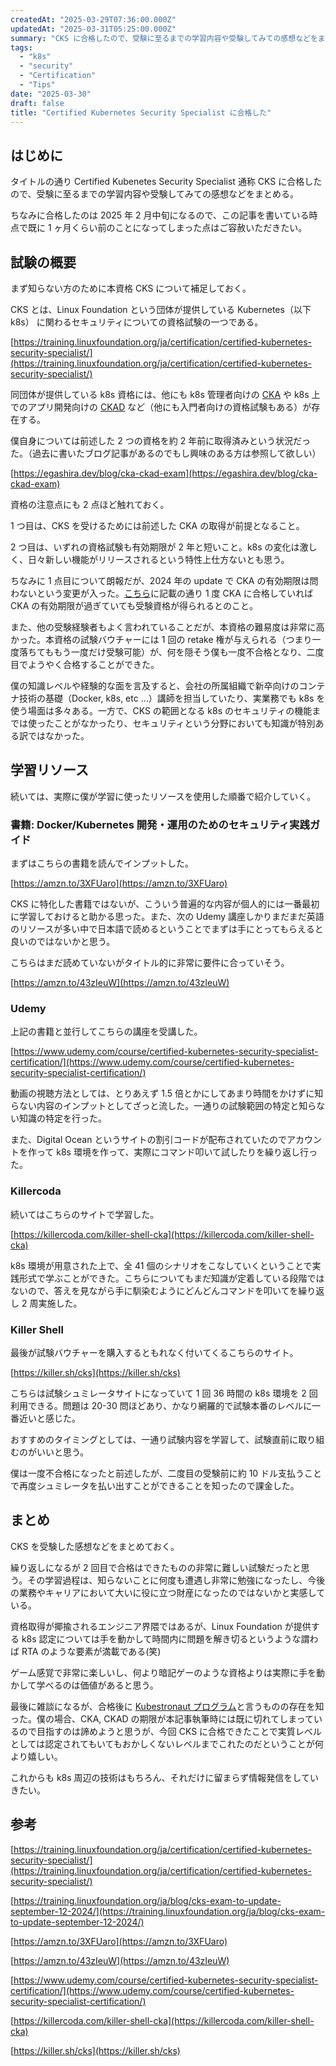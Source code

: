 ```yaml
---
createdAt: "2025-03-29T07:36:00.000Z"
updatedAt: "2025-03-31T05:25:00.000Z"
summary: "CKS に合格したので、受験に至るまでの学習内容や受験してみての感想などをまとめる。"
tags:
  - "k8s"
  - "security"
  - "Certification"
  - "Tips"
date: "2025-03-30"
draft: false
title: "Certified Kubernetes Security Specialist に合格した"
---
```


## はじめに

タイトルの通り Certified Kubenetes Security Specialist 通称 CKS に合格したので、受験に至るまでの学習内容や受験してみての感想などをまとめる。

ちなみに合格したのは 2025 年 2 月中旬になるので、この記事を書いている時点で既に 1 ヶ月くらい前のことになってしまった点はご容赦いただきたい。

## 試験の概要

まず知らない方のために本資格 CKS について補足しておく。

CKS とは、Linux Foundation という団体が提供している Kubernetes（以下 k8s） に関わるセキュリティについての資格試験の一つである。

[https://training.linuxfoundation.org/ja/certification/certified-kubernetes-security-specialist/](https://training.linuxfoundation.org/ja/certification/certified-kubernetes-security-specialist/)

同団体が提供している k8s 資格には、他にも k8s 管理者向けの [CKA](https://training.linuxfoundation.org/ja/certification/certified-kubernetes-administrator-cka/) や k8s 上でのアプリ開発向けの [CKAD](https://training.linuxfoundation.org/ja/certification/certified-kubernetes-application-developer-ckad/) など（他にも入門者向けの資格試験もある）が存在する。

僕自身については前述した 2 つの資格を約 2 年前に取得済みという状況だった。（過去に書いたブログ記事があるのでもし興味のある方は参照して欲しい）

[https://egashira.dev/blog/cka-ckad-exam](https://egashira.dev/blog/cka-ckad-exam)

資格の注意点にも 2 点ほど触れておく。

1 つ目は、CKS を受けるためには前述した CKA の取得が前提となること。

2 つ目は、いずれの資格試験も有効期限が 2 年と短いこと。k8s の変化は激しく、日々新しい機能がリリースされるという特性上仕方ないとも思う。

ちなみに 1 点目について朗報だが、2024 年の update で CKA の有効期限は問わないという変更が入った。[こちら](https://training.linuxfoundation.org/ja/blog/cks-exam-to-update-september-12-2024/#:~:text=資格)に記載の通り 1 度 CKA に合格していれば CKA の有効期限が過ぎていても受験資格が得られるとのこと。

また、他の受験経験者もよく言われていることだが、本資格の難易度は非常に高かった。本資格の試験バウチャーには 1 回の retake 権が与えられる（つまり一度落ちてももう一度だけ受験可能）が、何を隠そう僕も一度不合格となり、二度目でようやく合格することができた。

僕の知識レベルや経験的な面を言及すると、会社の所属組織で新卒向けのコンテナ技術の基礎（Docker, k8s, etc …）講師を担当していたり、実業務でも k8s を使う場面は多々ある。一方で、CKS の範囲となる k8s のセキュリティの機能までは使ったことがなかったり、セキュリティという分野においても知識が特別ある訳ではなかった。

## 学習リソース

続いては、実際に僕が学習に使ったリソースを使用した順番で紹介していく。

### 書籍: **Docker/Kubernetes 開発・運用のためのセキュリティ実践ガイド**

まずはこちらの書籍を読んでインプットした。

[https://amzn.to/3XFUaro](https://amzn.to/3XFUaro)

CKS に特化した書籍ではないが、こういう普遍的な内容が個人的には一番最初に学習しておけると助かる思った。また、次の Udemy 講座しかりまだまだ英語のリソースが多い中で日本語で読めるということでまずは手にとってもらえると良いのではないかと思う。

こちらはまだ読めていないがタイトル的に非常に要件に合っていそう。

[https://amzn.to/43zIeuW](https://amzn.to/43zIeuW)

### Udemy

上記の書籍と並行してこちらの講座を受講した。

[https://www.udemy.com/course/certified-kubernetes-security-specialist-certification/](https://www.udemy.com/course/certified-kubernetes-security-specialist-certification/)

動画の視聴方法としては、とりあえず 1.5 倍とかにしてあまり時間をかけずに知らない内容のインプットとしてざっと流した。一通りの試験範囲の特定と知らない知識の特定を行った。

また、Digital Ocean というサイトの割引コードが配布されていたのでアカウントを作って k8s 環境を作って、実際にコマンド叩いて試したりを繰り返し行った。

### Killercoda

続いてはこちらのサイトで学習した。

[https://killercoda.com/killer-shell-cka](https://killercoda.com/killer-shell-cka)

k8s 環境が用意された上で、全 41 個のシナリオをこなしていくということで実践形式で学ぶことができた。こちらについてもまだ知識が定着している段階ではないので、答えを見ながら手に馴染むようにどんどんコマンドを叩いてを繰り返し 2 周実施した。

### Killer Shell

最後が試験バウチャーを購入するともれなく付いてくるこちらのサイト。

[https://killer.sh/cks](https://killer.sh/cks)

こちらは試験シュミレータサイトになっていて 1 回 36 時間の k8s 環境を 2 回利用できる。問題は 20-30 問ほどあり、かなり網羅的で試験本番のレベルに一番近いと感じた。

おすすめのタイミングとしては、一通り試験内容を学習して、試験直前に取り組むのがいいと思う。

僕は一度不合格になったと前述したが、二度目の受験前に約 10 ドル支払うことで再度シュミレータを払い出すことができることを知ったので課金した。

## まとめ

CKS を受験した感想などをまとめておく。

繰り返しになるが 2 回目で合格はできたものの非常に難しい試験だったと思う。その学習過程は、知らないことに何度も遭遇し非常に勉強になったし、今後の業務やキャリアにおいて大いに役に立つ財産になったのではないかと実感している。

資格取得が揶揄されるエンジニア界隈ではあるが、Linux Foundation が提供する k8s 認定については手を動かして時間内に問題を解き切るというような謂わば RTA のような要素が満載である(笑)

ゲーム感覚で非常に楽しいし、何より暗記ゲーのような資格よりは実際に手を動かして学べるのは価値があると思う。

最後に雑談になるが、合格後に [Kubestronaut プログラム](https://training.linuxfoundation.org/ja/resources/kubestronaut-program/)と言うものの存在を知った。僕の場合、CKA, CKAD の期限が本記事執筆時には既に切れてしまっているので目指すのは諦めようと思うが、今回 CKS に合格できたことで実質レベルとしては認定されてもいてもおかしくないレベルまでこれたのだということが何より嬉しい。

これからも k8s 周辺の技術はもちろん、それだけに留まらず情報発信をしていきたい。

## 参考

[https://training.linuxfoundation.org/ja/certification/certified-kubernetes-security-specialist/](https://training.linuxfoundation.org/ja/certification/certified-kubernetes-security-specialist/)

[https://training.linuxfoundation.org/ja/blog/cks-exam-to-update-september-12-2024/](https://training.linuxfoundation.org/ja/blog/cks-exam-to-update-september-12-2024/)

[https://amzn.to/3XFUaro](https://amzn.to/3XFUaro)

[https://amzn.to/43zIeuW](https://amzn.to/43zIeuW)

[https://www.udemy.com/course/certified-kubernetes-security-specialist-certification/](https://www.udemy.com/course/certified-kubernetes-security-specialist-certification/)

[https://killercoda.com/killer-shell-cka](https://killercoda.com/killer-shell-cka)

[https://killer.sh/cks](https://killer.sh/cks)
